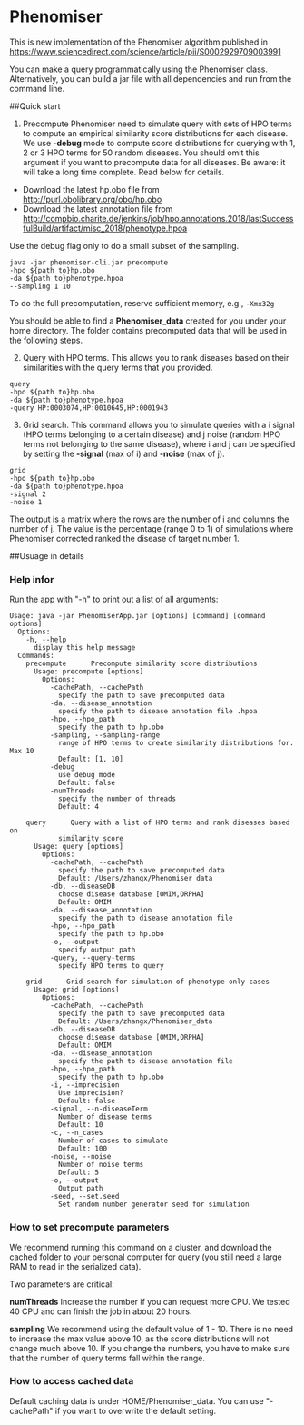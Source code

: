 # Phenomiser

This is new implementation of the Phenomiser algorithm published in https://www.sciencedirect.com/science/article/pii/S0002929709003991

You can make a query programmatically using the Phenomiser class. Alternatively, you can build a jar file with all dependencies and run from the command line.


##Quick start

1. Precompute 
Phenomiser need to simulate query with sets of HPO terms to compute an empirical similarity score distributions for each disease. 
We use **-debug** mode to compute score distributions for querying with 1, 2 or 3 HPO terms for 50 random diseases. 
You should omit this argument if you want to precompute data for all diseases. Be aware: it will take a long time complete. 
Read below for details. 
- Download the latest hp.obo file from http://purl.obolibrary.org/obo/hp.obo
- Download the latest annotation file from http://compbio.charite.de/jenkins/job/hpo.annotations.2018/lastSuccessfulBuild/artifact/misc_2018/phenotype.hpoa

Use the debug flag only to do a small subset of the sampling.

```
java -jar phenomiser-cli.jar precompute
-hpo ${path to}hp.obo
-da ${path to}phenotype.hpoa
--sampling 1 10
```

To do the full precomputation, reserve sufficient memory, e.g., ``-Xmx32g``

You should be able to find a **Phenomiser_data** created for you under your home directory. The folder contains precomputed data that will be used in the following steps.

2. Query with HPO terms. This allows you to rank diseases based on their similarities with the query terms that you provided.

```
query
-hpo ${path to}hp.obo
-da ${path to}phenotype.hpoa
-query HP:0003074,HP:0010645,HP:0001943
```

3. Grid search. This command allows you to simulate queries with a i signal (HPO terms belonging to a certain disease) and j noise (random HPO terms not belonging to the same disease), where i and j can be specified by setting the **-signal** (max of i) and **-noise** (max of j).

```
grid
-hpo ${path to}hp.obo
-da ${path to}phenotype.hpoa
-signal 2
-noise 1
```

The output is a matrix where the rows are the number of i and columns the number of j. The value is the percentage (range 0 to 1) of simulations where Phenomiser corrected ranked the disease of target number 1. 

##Usuage in details

### Help infor

Run the app with "-h" to print out a list of all arguments:

```
Usage: java -jar PhenomiserApp.jar [options] [command] [command options]
  Options:
    -h, --help
      display this help message
  Commands:
    precompute      Precompute similarity score distributions
      Usage: precompute [options]
        Options:
          -cachePath, --cachePath
            specify the path to save precomputed data
          -da, --disease_annotation
            specify the path to disease annotation file .hpoa
          -hpo, --hpo_path
            specify the path to hp.obo
          -sampling, --sampling-range
            range of HPO terms to create similarity distributions for. Max 10
            Default: [1, 10]
          -debug
            use debug mode
            Default: false
          -numThreads
            specify the number of threads
            Default: 4

    query      Query with a list of HPO terms and rank diseases based on 
            similarity score
      Usage: query [options]
        Options:
          -cachePath, --cachePath
            specify the path to save precomputed data
            Default: /Users/zhangx/Phenomiser_data
          -db, --diseaseDB
            choose disease database [OMIM,ORPHA]
            Default: OMIM
          -da, --disease_annotation
            specify the path to disease annotation file
          -hpo, --hpo_path
            specify the path to hp.obo
          -o, --output
            specify output path
          -query, --query-terms
            specify HPO terms to query

    grid      Grid search for simulation of phenotype-only cases
      Usage: grid [options]
        Options:
          -cachePath, --cachePath
            specify the path to save precomputed data
            Default: /Users/zhangx/Phenomiser_data
          -db, --diseaseDB
            choose disease database [OMIM,ORPHA]
            Default: OMIM
          -da, --disease_annotation
            specify the path to disease annotation file
          -hpo, --hpo_path
            specify the path to hp.obo
          -i, --imprecision
            Use imprecision?
            Default: false
          -signal, --n-diseaseTerm
            Number of disease terms
            Default: 10
          -c, --n_cases
            Number of cases to simulate
            Default: 100
          -noise, --noise
            Number of noise terms
            Default: 5
          -o, --output
            Output path
          -seed, --set.seed
            Set random number generator seed for simulation
```

### How to set precompute parameters 

We recommend running this command on a cluster, and download the cached folder to your personal computer for query (you still need a large RAM to read in the serialized data).

Two parameters are critical: 

**numThreads** Increase the number if you can request more CPU. We tested 40 CPU and can finish the job in about 20 hours.

**sampling** We recommend using the default value of 1 - 10. There is no need to increase the max value above 10, as the score distributions will not change much above 10. If you change the numbers, you have to make sure that the number of query terms fall within the range.

### How to access cached data

Default caching data is under HOME/Phenomiser_data. You can use "-cachePath" if you want to overwrite the default setting.
